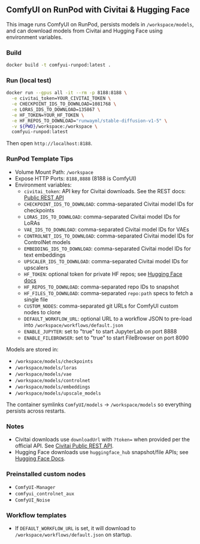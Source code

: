 ## ComfyUI on RunPod with Civitai & Hugging Face

This image runs ComfyUI on RunPod, persists models in `/workspace/models`, and can download models from Civitai and Hugging Face using environment variables.

### Build

```bash
docker build -t comfyui-runpod:latest .
```

### Run (local test)

```bash
docker run --gpus all -it --rm -p 8188:8188 \
  -e civitai_token=YOUR_CIVITAI_TOKEN \
  -e CHECKPOINT_IDS_TO_DOWNLOAD=1081768 \
  -e LORAS_IDS_TO_DOWNLOAD=135867 \
  -e HF_TOKEN=YOUR_HF_TOKEN \
  -e HF_REPOS_TO_DOWNLOAD="runwayml/stable-diffusion-v1-5" \
  -v ${PWD}/workspace:/workspace \
  comfyui-runpod:latest
```

Then open `http://localhost:8188`.

### RunPod Template Tips

- Volume Mount Path: `/workspace`
- Expose HTTP Ports: `8188,8888` (8188 is ComfyUI)
- Environment variables:
  - `civitai_token`: API key for Civitai downloads. See the REST docs: [Public REST API](https://developer.civitai.com/docs/api/public-rest)
  - `CHECKPOINT_IDS_TO_DOWNLOAD`: comma-separated Civitai model IDs for checkpoints
  - `LORAS_IDS_TO_DOWNLOAD`: comma-separated Civitai model IDs for LoRAs
  - `VAE_IDS_TO_DOWNLOAD`: comma-separated Civitai model IDs for VAEs
  - `CONTROLNET_IDS_TO_DOWNLOAD`: comma-separated Civitai model IDs for ControlNet models
  - `EMBEDDING_IDS_TO_DOWNLOAD`: comma-separated Civitai model IDs for text embeddings
  - `UPSCALER_IDS_TO_DOWNLOAD`: comma-separated Civitai model IDs for upscalers
  - `HF_TOKEN`: optional token for private HF repos; see [Hugging Face docs](https://huggingface.co/docs)
  - `HF_REPOS_TO_DOWNLOAD`: comma-separated repo IDs to snapshot
  - `HF_FILES_TO_DOWNLOAD`: comma-separated `repo:path` specs to fetch a single file
  - `CUSTOM_NODES`: comma-separated git URLs for ComfyUI custom nodes to clone
  - `DEFAULT_WORKFLOW_URL`: optional URL to a workflow JSON to pre-load into `/workspace/workflows/default.json`
  - `ENABLE_JUPYTER`: set to "true" to start JupyterLab on port 8888
  - `ENABLE_FILEBROWSER`: set to "true" to start FileBrowser on port 8090

Models are stored in:

- `/workspace/models/checkpoints`
- `/workspace/models/loras`
- `/workspace/models/vae`
 - `/workspace/models/controlnet`
 - `/workspace/models/embeddings`
 - `/workspace/models/upscale_models`

The container symlinks `ComfyUI/models` → `/workspace/models` so everything persists across restarts.

### Notes

- Civitai downloads use `downloadUrl` with `?token=` when provided per the official API. See [Civitai Public REST API](https://developer.civitai.com/docs/api/public-rest).
- Hugging Face downloads use `huggingface_hub` snapshot/file APIs; see [Hugging Face Docs](https://huggingface.co/docs).

### Preinstalled custom nodes

- `ComfyUI-Manager`
- `comfyui_controlnet_aux`
- `ComfyUI_Noise`

### Workflow templates

- If `DEFAULT_WORKFLOW_URL` is set, it will download to `/workspace/workflows/default.json` on startup.


